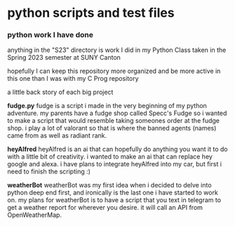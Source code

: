 # python scripts and test files
### python work I have done

 anything in the "S23" directory is work I did in my Python Class taken in the Spring 2023 semester at SUNY Canton
 
 hopefully I can keep this repository more organized and be more active in this one than I was with my C Prog repository

 a little back story of each big project
 
 **fudge.py**
fudge is a script i made in the very beginning of my python adventure. my parents have a fudge shop called Specc's Fudge so i wanted to make a script that would resemble taking someones order at the fudge shop. i play a lot of valorant so that is where the banned agents (names) came from as well as radiant rank.

**heyAlfred**
heyAlfred is an ai that can hopefully do anything you want it to do with a little bit of creativity. i wanted to make an ai that can replace hey google and alexa. i have plans to integrate heyAlfred into my car, but first i need to finish the scripting :)

**weatherBot**
weatherBot was my first idea when i decided to delve into python deep end first, and ironically is the last one i have started to work on. my plans for weatherBot is to have a script that you text in telegram to get a weather report for wherever you desire. it will call an API from OpenWeatherMap.